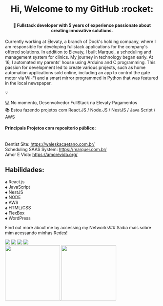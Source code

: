 <h1 align="center"> Hi, Welcome to my GitHub :rocket: </p>

#### <p align="center">:man: Fullstack developer with 5 years of experience passionate about creating innovative solutions.
Currently working at Elevaty, a branch of Dock's holding company, where I am responsible for
developing fullstack applications for the company's offered solutions. In addition to Elevaty, I built
Marquei, a scheduling and management system for clinics. My journey in technology began early. At 16,
I automated my parents' house using Arduino and C programming. This passion for development led
to create various projects, such as home automation applications sold online, including an app to
control the gate motor via Wi-Fi and a smart mirror programmed in Python that was featured in the
local newspaper.

 :bulb:  </p>

💻 No momento, Desenvolvedor FullStack na Elevaty Pagamentos<br>
📚 Estou fazendo projetos com React.JS / Node.JS / NestJS / Java Script / AWS <br>

#### Principais Projetos com repositorio público:<br><br>

Dentist Site: https://waleskacaetano.com.br/<br>
Scheduling SAAS System: https://marquei.com.br/<br>
Amor E Vida: https://amorevida.org/<br>

## Habilidades:
:spades: React.js<br>
:spades: JavaScript<br>
:spades: NestJS<br>
:spades: NODE<br>
:spades: AWS<br>
:spades: HTML/CSS<br>
:spades: FlexBox<br>
:spades: WordPress<br>

Find out more about me by accessing my Networks!## Saiba mais sobre mim acessando minhas Redes!
<div>
 <a href="https://www.linkedin.com/in/bruno-holanda-70764364/" target="_blank"><img src="https://img.shields.io/badge/-LinkedIn-%230077B5?style=for-the-badge&logo=linkedin&logoColor=white" target="_blank"></a>
 <a href = "mailto:holanda_rodrigues@hotmail.com"><img src="https://img.shields.io/badge/Gmail-D14836?style=for-the-badge&logo=gmail&logoColor=white" target="_blank"></a>
<a href="https://www.instagram.com/brunoholandaa/" target="_blank"><img src="https://img.shields.io/badge/-Instagram-%23E4405F?style=for-the-badge&logo=instagram&logoColor=white" target="_blank"></a> 
<a href="https://www.youtube.com/nerdkingteam" target="_blank"><img src="https://img.shields.io/badge/YouTube-FF0000?style=for-the-badge&logo=youtube&logoColor=white" target="_blank"></a>
</div>

<div>
<a href="https://github.com/brunoholanda">
<img height="180em" src="https://github-readme-stats.vercel.app/api/top-langs/?username=brunoholanda&layout=compact&langs_count=7&theme=dracula"/>
<img height="180em" src="https://github-readme-stats.vercel.app/api?username=brunoholanda&show_icons=true&theme=dracula&include_all_commits=true&count_private=true"/>
</div>
